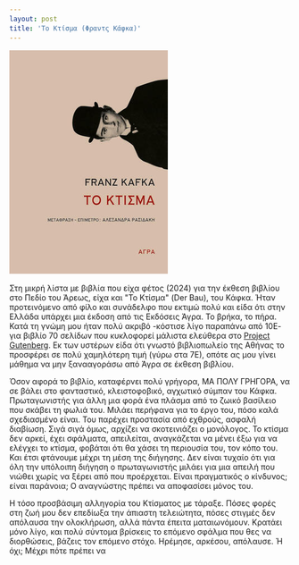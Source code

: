 ```yaml
---
layout: post
title: 'Το Κτίσμα (Φραντς Κάφκα)'
---
```


![Το κτίσμα, Κάφκα (εκδόσεις Άγρα)](/assets/to-ktisma.jpg#center)

Στη μικρή λίστα με βιβλία που είχα φέτος (2024) για την έκθεση βιβλίου στο Πεδίο του Άρεως, είχα και "Το Κτίσμα" (Der Bau), του Κάφκα. Ήταν προτεινόμενο από φίλο και συνάδελφο που εκτιμώ πολύ και είδα ότι στην Ελλάδα υπάρχει μια έκδοση από τις Εκδόσεις Άγρα. Το βρήκα, το πήρα. Κατά τη γνώμη μου ήταν πολύ ακριβό -κόστισε λίγο παραπάνω από 10Ε- για βιβλίο 70 σελίδων που κυκλοφορεί μάλιστα ελεύθερα στο [Project Gutenberg](https://www.projekt-gutenberg.org/kafka/bau/bau.html). Εκ των υστέρων είδα ότι γνωστό βιβλιοπωλείο της Αθήνας το προσφέρει σε πολύ χαμηλότερη τιμή (γύρω στα 7Ε), οπότε ας μου γίνει μάθημα να μην ξανααγοράσω από Άγρα σε έκθεση βιβλίου.

Όσον αφορά το βιβλίο, καταφέρνει πολύ γρήγορα, ΜΑ ΠΟΛΥ ΓΡΗΓΟΡΑ, να σε βάλει στο φανταστικό, κλειστοφοβικό, αγχωτικό σύμπαν του Κάφκα. Πρωταγωνιστής για άλλη μια φορά ένα πλάσμα από το ζωικό βασίλειο που σκάβει τη φωλιά του. Μιλάει περήφανα για το έργο του, πόσο καλά σχεδιασμένο είναι. Του παρέχει προστασία από εχθρούς, ασφαλή διαβίωση. Σιγά σιγά όμως, αρχίζει να σκοτεινιάζει ο μονόλογος. Το κτίσμα δεν αρκεί, έχει σφάλματα, απειλείται, αναγκάζεται να μένει έξω για να ελέγχει το κτίσμα, φοβάται ότι θα χάσει τη περιουσία του, τον κόπο του. Και έτσι φτάνουμε μέχρι τη μέση της διήγησης. Δεν είναι τυχαίο ότι για όλη την υπόλοιπη διήγηση ο πρωταγωνιστής μιλάει για μια απειλή που νιώθει χωρίς να ξέρει από που προέρχεται. Είναι πραγματικός ο κίνδυνος; είναι παράνοια; Ο αναγνώστης πρέπει να αποφασίσει μόνος του.

Η τόσο προσβάσιμη αλληγορία του Κτίσματος με τάραξε. Πόσες φορές στη ζωή μου δεν επεδίωξα την άπιαστη τελειώτητα, πόσες στιγμές δεν απόλαυσα την ολοκλήρωση, αλλά πάντα έπειτα ματαιωνόμουν. Κρατάει μόνο λίγο, και πολύ σύντομα βρίσκεις το επόμενο σφάλμα που θες να διορθώσεις, βάζεις τον επόμενο στόχο. Ηρέμησε, αρκέσου, απόλαυσε. Ή όχι; Μέχρι πότε πρέπει να